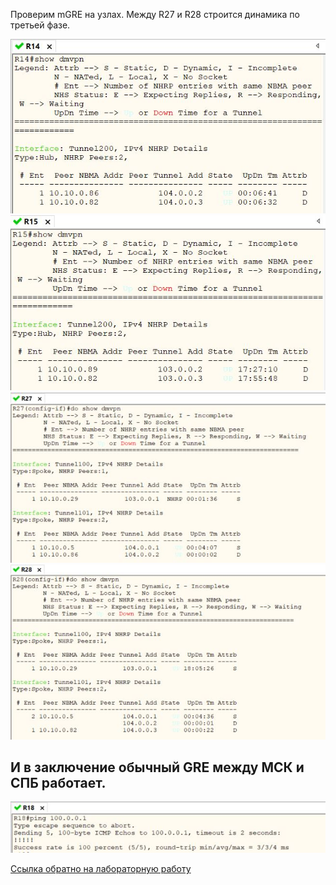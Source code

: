 Проверим mGRE на узлах. Между R27 и R28 строится динамика по третьей фазе.

<img src='pic/R14.JPG'>   
<img src='pic/R15.JPG'>   
<img src='pic/R27.JPG'>   
<img src='pic/R28.JPG'>   

## И в заключение обычный GRE между МСК и СПБ работает.   

<img src='pic/R18.JPG'>   

[Ссылка обратно на лабораторную работу](/labs/lab12/README.md#)   